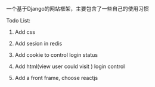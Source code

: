 一个基于Django的网站框架，主要包含了一些自己的使用习惯


Todo List:
1. Add css

2. Add sesion in redis

3. Add cookie to control login status

4. Add html(view user could visit ) login control

5. Add a front frame, choose reactjs